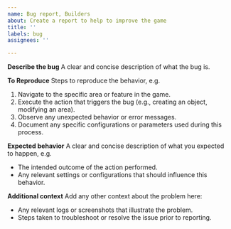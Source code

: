 ```yaml
---
name: Bug report, Builders
about: Create a report to help to improve the game
title: ''
labels: bug
assignees: ''

---
```


**Describe the bug**
A clear and concise description of what the bug is.

**To Reproduce**
Steps to reproduce the behavior, e.g.
1. Navigate to the specific area or feature in the game.
2. Execute the action that triggers the bug (e.g., creating an object, modifying an area).
3. Observe any unexpected behavior or error messages.
4. Document any specific configurations or parameters used during this process.

**Expected behavior**
A clear and concise description of what you expected to happen, e.g.
- The intended outcome of the action performed.
- Any relevant settings or configurations that should influence this behavior.

**Additional context**
Add any other context about the problem here:
- Any relevant logs or screenshots that illustrate the problem.
- Steps taken to troubleshoot or resolve the issue prior to reporting.
